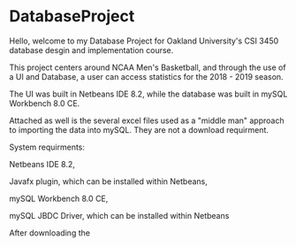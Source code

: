 # DatabaseProject

Hello, welcome to my Database Project for Oakland University's CSI 3450 database desgin and implementation course.

This project centers around NCAA Men's Basketball, and through the use of a UI and Database, a user can access statistics for the
2018 - 2019 season.

The UI was built in Netbeans IDE 8.2, while the database was built in mySQL Workbench 8.0 CE.

Attached as well is the several excel files used as a "middle man" approach to importing the data into mySQL. They are not
a download requirment.

System requirments:

  Netbeans IDE 8.2, 
  
  Javafx plugin, which can be installed within Netbeans,   
  
  mySQL Workbench 8.0 CE, 
  
  mySQL JBDC Driver, which can be installed within Netbeans
  
After downloading the 

